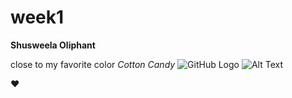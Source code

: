 # week1

**Shusweela Oliphant**

close to my favorite color *Cotton Candy*
![GitHub Logo](/images/logo.png)
![Alt Text](https://i.pinimg.com/originals/28/e0/8b/28e08b1bda2764b1710a8dd86202cc76.jpg)

:heart:
